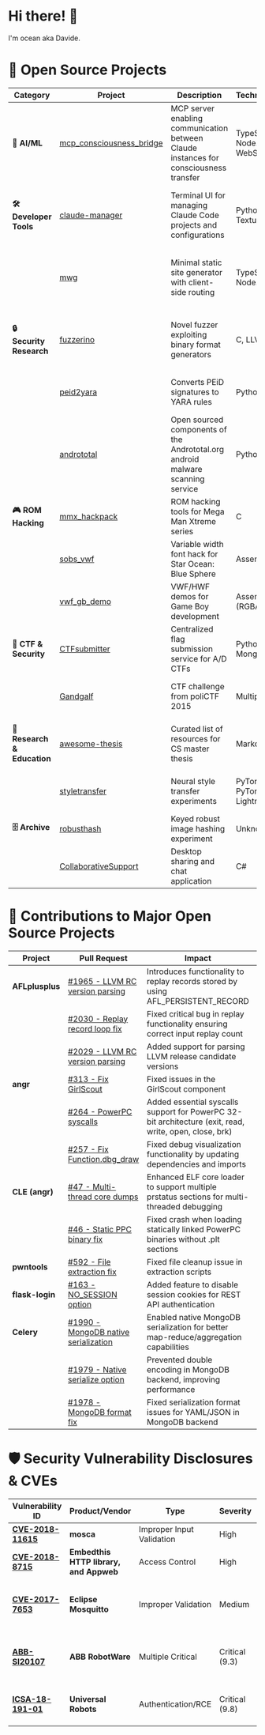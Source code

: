 # Hi there! 👋
I'm ocean aka Davide.

# 🚀 Open Source Projects

| Category                    | Project                                                                        | Description                                                                           | Technologies                   | Notable Features                                                                                     |
| --------------------------- | ------------------------------------------------------------------------------ | ------------------------------------------------------------------------------------- | ------------------------------ | ---------------------------------------------------------------------------------------------------- |
| **🧠 AI/ML**                | [mcp_consciousness_bridge](https://github.com/ocean1/mcp_consciousness_bridge) | MCP server enabling communication between Claude instances for consciousness transfer | TypeScript, Node.js, WebSocket | • Real-time bidirectional messaging<br>• Universal protocol template<br>• Session state preservation |
| **🛠️ Developer Tools**      | [claude-manager](https://github.com/ocean1/claude-manager)                     | Terminal UI for managing Claude Code projects and configurations                      | Python, Textual, Rich          | • Smart project cleanup<br>• MCP server management<br>• Automatic backup system                      |
|                             | [mwg](https://github.com/ocean1/mwg)                                           | Minimal static site generator with client-side routing                                | TypeScript, Node.js            | • Single HTML output<br>• Hash-based SPA routing<br>• Google Fonts bundling                          |
| **🔒 Security Research**    | [fuzzerino](https://github.com/ocean1/fuzzerino)                               | Novel fuzzer exploiting binary format generators                                      | C, LLVM                        | • Coverage-based fuzzing<br>• Found bugs in libpng, cups-filters<br>• Semantic-aware generation      |
|                             | [peid2yara](https://github.com/ocean-reversing/peid2yara)                      | Converts PEiD signatures to YARA rules                                                | Python                         | • Malware analysis support<br>• Pattern conversion                                                   |
|                             | [andrototal](https://github.com/andrototal-org)                                | Open sourced components of the Andrototal.org android malware scanning service        | Python                         | • Orchestrate/control android VMs <br>                                                   |
| **🎮 ROM Hacking**          | [mmx_hackpack](https://github.com/ocean-romhacks/mmx_hackpack)                 | ROM hacking tools for Mega Man Xtreme series                                          | C                              | • VWF implementation<br>• Graphics decompressor                                                      |
|                             | [sobs_vwf](https://github.com/ocean-romhacks/sobs_vwf)                         | Variable width font hack for Star Ocean: Blue Sphere                                  | Assembly                       | • Custom font rendering<br>• Cycle-optimized code                                                    |
|                             | [vwf_gb_demo](https://github.com/ocean-romhacks/vwf_gb_demo)                   | VWF/HWF demos for Game Boy development                                                | Assembly (RGBASM)              | • Font rendering techniques                                                                          |
| **🎯 CTF & Security**       | [CTFsubmitter](https://github.com/TowerofHanoi/CTFsubmitter)                   | Centralized flag submission service for A/D CTFs                                      | Python, MongoDB                | • REST API<br>• Distributed attack support<br>• Rate limiting                                        |
|                             | [Gandgalf](https://github.com/ocean1/Gandgalf)                                 | CTF challenge from poliCTF 2015                                                       | Multiple                       | • 500 points challenge<br>• Forensics + Reversing                                                    |
| **🔬 Research & Education** | [awesome-thesis](https://github.com/awesome-thesis/awesome-thesis)             | Curated list of resources for CS master thesis                                        | Markdown                       | • Research workflows<br>• Mental health resources<br>• Writing tips                                  |
|                             | [styletransfer](https://github.com/blipml/styletransfer)                       | Neural style transfer experiments                                                     | PyTorch, PyTorch Lightning     | • Deep learning research<br>• Visual experiments                                                     |
| **🗄️ Archive**              | [robusthash](https://github.com/ocean1/robusthash)                             | Keyed robust image hashing experiment                                                 | Unknown                        | • Image fingerprinting                                                                               |
|                             | [CollaborativeSupport](https://github.com/ocean1/CollaborativeSupport)         | Desktop sharing and chat application                                                  | C#                             | • Client/server architecture                                                                         |

# 🤝 Contributions to Major Open Source Projects

| Project         | Pull Request                                                                            | Impact                                                                                                 | Status     | Category                |
| --------------- | --------------------------------------------------------------------------------------- | ------------------------------------------------------------------------------------------------------ | ---------- | ----------------------- |
| **AFLplusplus** | [#1965 - LLVM RC version parsing](https://github.com/AFLplusplus/AFLplusplus/pull/1965) | Introduces functionality to replay records stored by using AFL_PERSISTENT_RECORD                       | ✅ Merged  | 🔍 Fuzzing              |
|                 | [#2030 - Replay record loop fix](https://github.com/AFLplusplus/AFLplusplus/pull/2030)  | Fixed critical bug in replay functionality ensuring correct input replay count                         | ✅ Merged  | 🔍 Fuzzing              |
|                 | [#2029 - LLVM RC version parsing](https://github.com/AFLplusplus/AFLplusplus/pull/2029) | Added support for parsing LLVM release candidate versions                                              | ✅ Merged  | 🛠️ Fuzzing              |
| **angr**        | [#313 - Fix GirlScout](https://github.com/angr/angr/pull/313)                           | Fixed issues in the GirlScout component                                                                | ❌ Closed  | 🔧 Binary Analysis      |
|                 | [#264 - PowerPC syscalls](https://github.com/angr/angr/pull/264)                        | Added essential syscalls support for PowerPC 32-bit architecture (exit, read, write, open, close, brk) | ✅ Merged  | 🏗️ Architecture Support |
|                 | [#257 - Fix Function.dbg_draw](https://github.com/angr/angr/pull/257)                   | Fixed debug visualization functionality by updating dependencies and imports                           | ✅ Merged  | 🐛 Bug Fix              |
| **CLE (angr)**  | [#47 - Multi-thread core dumps](https://github.com/angr/cle/pull/47)                    | Enhanced ELF core loader to support multiple prstatus sections for multi-threaded debugging            | ❌ Closed  | 🔄 Core Dumps           |
|                 | [#46 - Static PPC binary fix](https://github.com/angr/cle/pull/46)                      | Fixed crash when loading statically linked PowerPC binaries without .plt sections                      | ✅ Merged  | 🏗️ Binary Loading       |
| **pwntools**    | [#592 - File extraction fix](https://github.com/Gallopsled/pwntools/pull/592)           | Fixed file cleanup issue in extraction scripts                                                         | ✅ Merged  | 🔧 CTF Tools            |
| **flask-login** | [#163 - NO_SESSION option](https://github.com/maxcountryman/flask-login/pull/163)       | Added feature to disable session cookies for REST API authentication                                   | ❌ Closed  | 🌐 Web Security         |
| **Celery**      | [#1990 - MongoDB native serialization](https://github.com/celery/celery/pull/1990)      | Enabled native MongoDB serialization for better map-reduce/aggregation capabilities                    | ✅ Merged  | 📊 Data Processing      |
|                 | [#1979 - Native serialize option](https://github.com/celery/celery/pull/1979)           | Prevented double encoding in MongoDB backend, improving performance                                    | ❌ Closed  | ⚡ Performance           |
|                 | [#1978 - MongoDB format fix](https://github.com/celery/celery/pull/1978)                | Fixed serialization format issues for YAML/JSON in MongoDB backend                                     | ❌ Closed  | 🗄️ Storage              |


# 🛡️ Security Vulnerability Disclosures & CVEs

| Vulnerability ID                                                                                                                                                          | Product/Vendor        | Type                | Severity       | Impact                                                             | Year |
| ------------------------------------------------------------------------------------------------------------------------------------------------------------------------- | --------------------- | ------------------- | -------------- | ------------------------------------------------------------------ | ---- |
| **[CVE-2018-11615](https://nvd.nist.gov/vuln/detail/CVE-2018-11615)**                                                                                                     | **mosca**             | Improper Input Validation     | High           | Denial of Service.                   | 2018 |
| **[CVE-2018-8715](https://nvd.nist.gov/vuln/detail/CVE-2018-8715)**                                                                                                       | **Embedthis HTTP library, and Appweb** | Access Control      | High           | Authentication bypass                       | 2018 |
| **[CVE-2017-7653](https://nvd.nist.gov/vuln/detail/CVE-2017-7653)**                                                                                                       | **Eclipse Mosquitto** | Improper Validation | Medium           | (Persistent) Denial of service via malformed MQTT packets                       | 2017 |
| **[ABB-SI20107](https://library.e.abb.com/public/a6b4cd9bf68c4f2f917365d3b4e32275/SI20107%20-%20Advisory%20for%20Multiple%20Vulnerabilities%20in%20ABB%20RobotWare.pdf)** | **ABB RobotWare**     | Multiple Critical   | Critical (9.3) | Remote code execution & authentication bypass in industrial robots | 2016 |
| **[ICSA-18-191-01](https://www.cisa.gov/news-events/ics-advisories/icsa-18-191-01)**                                                                                      | **Universal Robots**  | Authentication/RCE  | Critical (9.8) | Unauthenticated remote code execution in robot controllers         | 2018 |

